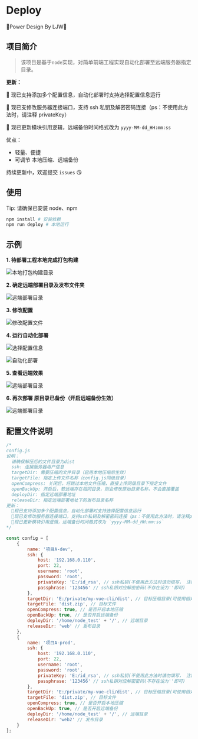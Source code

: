 # Deploy

🎉Power Design By LJW🎉

## 项目简介

> 该项目是基于`node`实现，对简单前端工程实现自动化部署至远端服务器指定目录。

**更新：**

🎉 现已支持添加多个配置信息，自动化部署时支持选择配置信息运行

🎉 现已支修改服务器连接端口，支持 ssh 私钥及解密密码连接（ps：不使用此方法时，请注释 privateKey）

🎉 现已更新模块引用逻辑，远端备份时间格式改为 `yyyy-MM-dd_HH:mm:ss`

优点：

- 轻量、便捷
- 可调节 本地压缩、远端备份

持续更新中，欢迎提交 `issues` 😘

## 使用

Tip: 请确保已安装 node、npm

```bash
npm install # 安装依赖
npm run deploy # 本地运行
```

## 示例

**1. 待部署工程本地完成打包构建**

![本地打包构建目录](https://user-gold-cdn.xitu.io/2020/1/17/16fb11e0b06c00ab?w=872&h=313&f=png&s=24389)

**2. 确定远端部署目录及发布文件夹**

![远端部署目录](https://user-gold-cdn.xitu.io/2020/1/17/16fb11e0aef7a708?w=696&h=375&f=png&s=36945)

**3. 修改配置**

![修改配置文件](https://user-gold-cdn.xitu.io/2020/1/21/16fc627fd17d7e25?w=1139&h=709&f=png&s=140577)

**4. 运行自动化部署**

![选择配置信息](https://user-gold-cdn.xitu.io/2020/1/17/16fb11e0b6944cc2?w=665&h=221&f=png&s=6125)

![自动化部署](https://user-gold-cdn.xitu.io/2020/1/21/16fc629478b05d45?w=731&h=373&f=png&s=43799)

**5. 查看远端效果**

![远端部署目录](https://user-gold-cdn.xitu.io/2020/1/17/16fb11e0b7849834?w=585&h=383&f=png&s=39814)

**6. 再次部署 原目录已备份（开启远端备份生效）**

![远端部署目录](https://user-gold-cdn.xitu.io/2020/1/21/16fc639e0daeb038?w=1020&h=515&f=png&s=48009)

## 配置文件说明

```js
/*
config.js
说明：
  请确保解压后的文件目录为dist
  ssh: 连接服务器用户信息
  targetDir: 需要压缩的文件目录（启用本地压缩后生效）
  targetFile: 指定上传文件名称（config.js同级目录）
  openCompress: 关闭后，将跳过本地文件压缩，直接上传同级目录下指定文件
  openBackUp: 开启后，若远端存在相同目录，则会修改原始目录名称，不会直接覆盖
  deployDir: 指定远端部署地址
  releaseDir: 指定远端部署地址下的发布目录名称
更新：
  🎉现已支持添加多个配置信息，自动化部署时支持选择配置信息运行
  🎉现已支修改服务器连接端口，支持ssh私钥及解密密码连接（ps：不使用此方法时，请注释privateKey）
  🎉现已更新模块引用逻辑，远端备份时间格式改为 `yyyy-MM-dd_HH:mm:ss`
*/

const config = [
	{
		name: '项目A-dev',
		ssh: {
			host: '192.168.0.110',
			port: 22,
			username: 'root',
			password: 'root',
			privateKey: 'E:/id_rsa', // ssh私钥(不使用此方法时请勿填写， 注释即可)
			passphrase: '123456' // ssh私钥对应解密密码(不存在设为''即可)
		},
		targetDir: 'E:/private/my-vue-cli/dist', // 目标压缩目录(可使用相对地址)
		targetFile: 'dist.zip', // 目标文件
		openCompress: true, // 是否开启本地压缩
		openBackUp: true, // 是否开启远端备份
		deployDir: '/home/node_test' + '/', // 远端目录
		releaseDir: 'web' // 发布目录
	},
	{
		name: '项目A-prod',
		ssh: {
			host: '192.168.0.110',
			port: 22,
			username: 'root',
			password: 'root',
			privateKey: 'E:/id_rsa', // ssh私钥(不使用此方法时请勿填写， 注释即可)
			passphrase: '123456' // ssh私钥对应解密密码(不存在设为''即可)
		},
		targetDir: 'E:/private/my-vue-cli/dist', // 目标压缩目录(可使用相对地址)
		targetFile: 'dist.zip', // 目标文件
		openCompress: true, // 是否开启本地压缩
		openBackUp: true, // 是否开启远端备份
		deployDir: '/home/node_test' + '/', // 远端目录
		releaseDir: 'web2' // 发布目录
	}
];
```
